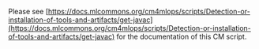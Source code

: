 Please see [https://docs.mlcommons.org/cm4mlops/scripts/Detection-or-installation-of-tools-and-artifacts/get-javac](https://docs.mlcommons.org/cm4mlops/scripts/Detection-or-installation-of-tools-and-artifacts/get-javac) for the documentation of this CM script.
